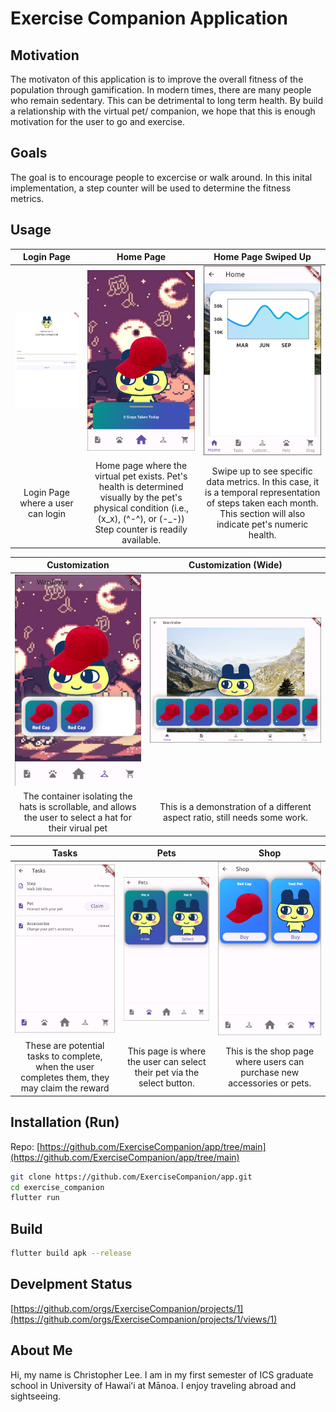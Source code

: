 # Exercise Companion Application
## Motivation
The motivaton of this application is to improve the overall fitness of the population through gamification.  In modern times, there are many people who remain sedentary.  This can be detrimental to long term health.  By build a relationship with the virtual pet/ companion, we hope that this is enough motivation for the user to go and exercise.

## Goals
The goal is to encourage people to excercise or walk around.  In this inital implementation, a step counter will be used to determine the fitness metrics.

## Usage

Login Page                 |  Home Page                |  Home Page Swiped Up
:-------------------------:|:-------------------------:|:-------------------------:
![Login](https://raw.githubusercontent.com/ExerciseCompanion/exercisecompanion.github.io/main/assets/login.png) | ![Home](https://raw.githubusercontent.com/ExerciseCompanion/exercisecompanion.github.io/main/assets/Home.png) | ![Statistics](https://raw.githubusercontent.com/ExerciseCompanion/exercisecompanion.github.io/main/assets/HomeUp.png)
Login Page where a user can login | Home page where the virtual pet exists.  Pet's health is determined visually by the pet's physical condition (i.e., (x_x), (^-^), or (-_-)) Step counter is readily available. | Swipe up to see specific data metrics. In this case, it is a temporal representation of steps taken each month.  This section will also indicate pet's numeric health. 

Customization              |  Customization (Wide)
:-------------------------:|:-------------------------:
![Customization](https://raw.githubusercontent.com/ExerciseCompanion/exercisecompanion.github.io/main/assets/Customization.png) | ![Customization Wide](https://raw.githubusercontent.com/ExerciseCompanion/exercisecompanion.github.io/main/assets/CustomizationWide.png)
The container isolating the hats is scrollable, and allows the user to select a hat for their virual pet | This is a demonstration of a different aspect ratio, still needs some work.

Tasks                      |  Pets                     |  Shop                    |
:-------------------------:|:-------------------------:|:-------------------------:
![Tasks](https://raw.githubusercontent.com/ExerciseCompanion/exercisecompanion.github.io/main/assets/Tasks.png) | ![Pets](https://raw.githubusercontent.com/ExerciseCompanion/exercisecompanion.github.io/main/assets/Pets.png) | ![Shop](https://raw.githubusercontent.com/ExerciseCompanion/exercisecompanion.github.io/main/assets/Shop.png)
These are potential tasks to complete, when the user completes them, they may claim the reward | This page is where the user can select their pet via the select button. | This is the shop page where users can purchase new accessories or pets.

## Installation (Run)
Repo: [https://github.com/ExerciseCompanion/app/tree/main](https://github.com/ExerciseCompanion/app/tree/main)
```bash
git clone https://github.com/ExerciseCompanion/app.git
cd exercise_companion
flutter run
```

## Build
```bash
flutter build apk --release
```

## Develpment Status
[https://github.com/orgs/ExerciseCompanion/projects/1](https://github.com/orgs/ExerciseCompanion/projects/1/views/1)

## About Me
Hi, my name is Christopher Lee. I am in my first semester of ICS graduate school in University of Hawaiʻi at Mānoa.  I enjoy traveling abroad and sightseeing.
